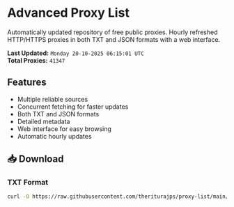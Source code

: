 # Advanced Proxy List

Automatically updated repository of free public proxies. Hourly refreshed HTTP/HTTPS proxies in both TXT and JSON formats with a web interface.

**Last Updated:** `Monday 20-10-2025 06:15:01 UTC`  
**Total Proxies:** `41347`

## Features
- Multiple reliable sources
- Concurrent fetching for faster updates
- Both TXT and JSON formats
- Detailed metadata
- Web interface for easy browsing
- Automatic hourly updates

## 📥 Download

### TXT Format
```bash
curl -O https://raw.githubusercontent.com/theriturajps/proxy-list/main/proxies.txt